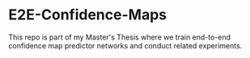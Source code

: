 # E2E-Confidence-Maps
This repo is part of my Master's Thesis where we train end-to-end confidence map predictor networks and conduct related experiments.

